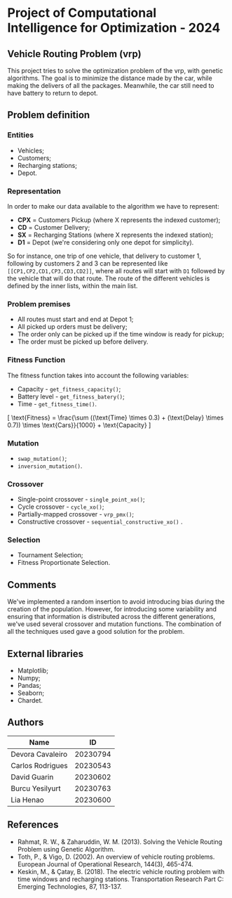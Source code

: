 # Project of Computational Intelligence for Optimization - 2024
## Vehicle Routing Problem (vrp)
This project tries to solve the optimization problem of the vrp, with genetic algorithms. The goal is to minimize the distance made by the car, while making the delivers of all the packages. Meanwhile, the car still need to have battery to return to depot.

## Problem definition
### Entities
* Vehicles;
* Customers;
* Recharging stations;
* Depot.

### Representation
In order to make our data available to the algorithm we have to represent:
* **CPX** = Customers Pickup (where X represents the indexed customer);
* **CD** = Customer Delivery;
* **SX** = Recharging Stations (where X represents the indexed station);
* **D1** = Depot (we're considering only one depot for simplicity).

So for instance, one trip of one vehicle, that delivery to customer 1, following by customers 2 and 3 can be represented like `[[CP1,CP2,CD1,CP3,CD3,CD2]]`, where all routes will start with `D1` followed by the vehicle that will do that route.
The route of the different vehicles is defined by the inner lists, within the main list.

### Problem premises
- All routes must start and end at Depot 1;
- All picked up orders must be delivery;
- The order only can be picked up if the time window is ready for pickup;
- The order must be picked up before delivery.

### Fitness Function
The fitness function takes into account the following variables:
* Capacity - `get_fitness_capacity()`;
* Battery level - `get_fitness_batery()`;
* Time - `get_fitness_time()`.

\[ 
\text{Fitness} = \frac{\sum ((\text{Time} \times 0.3) + (\text{Delay} \times 0.7)) \times \text{Cars}}{1000} + \text{Capacity} 
\]

### Mutation
* `swap_mutation()`;
* `inversion_mutation()`.

### Crossover
* Single-point crossover - `single_point_xo()`;
* Cycle crossover - `cycle_xo()`;
* Partially-mapped crossover - `vrp_pmx()`;
* Constructive crossover - `sequential_constructive_xo()` .

### Selection
* Tournament Selection;
* Fitness Proportionate Selection.

## Comments
We've implemented a random insertion to avoid introducing bias during the creation of the population. However, for introducing some variability and ensuring that information is distributed across the different generations, we've used several crossover and mutation functions. The combination of all the techniques used gave a good solution for the problem.

## External libraries
* Matplotlib;
* Numpy;
* Pandas;
* Seaborn;
* Chardet.

## Authors
| Name             | ID       |
|------------------|----------|
| Devora Cavaleiro | 20230794 |
| Carlos Rodrigues | 20230543 |
| David Guarin     | 20230602 |
| Burcu Yesilyurt  | 20230763 |
| Lia Henao        | 20230600 |


## References
* Rahmat, R. W., & Zaharuddin, W. M. (2013). Solving the Vehicle Routing Problem using Genetic Algorithm. 
* Toth, P., & Vigo, D. (2002). An overview of vehicle routing problems. European Journal of Operational Research, 144(3), 465-474.
* Keskin, M., & Çatay, B. (2018). The electric vehicle routing problem with time windows and recharging stations. Transportation Research Part C: Emerging Technologies, 87, 113-137. 
